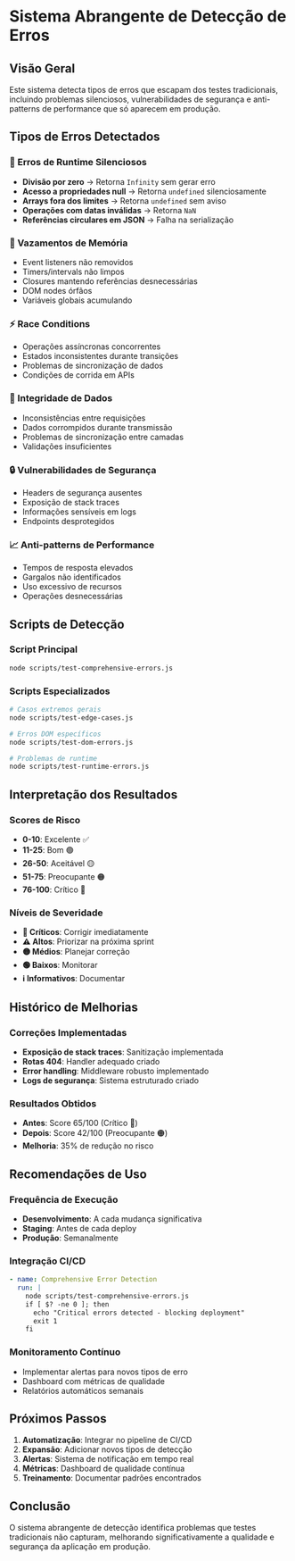 # Sistema Abrangente de Detecção de Erros

## Visão Geral

Este sistema detecta tipos de erros que escapam dos testes tradicionais, incluindo problemas silenciosos, vulnerabilidades de segurança e anti-patterns de performance que só aparecem em produção.

## Tipos de Erros Detectados

### 🐛 Erros de Runtime Silenciosos
- **Divisão por zero** → Retorna `Infinity` sem gerar erro
- **Acesso a propriedades null** → Retorna `undefined` silenciosamente
- **Arrays fora dos limites** → Retorna `undefined` sem aviso
- **Operações com datas inválidas** → Retorna `NaN`
- **Referências circulares em JSON** → Falha na serialização

### 🧠 Vazamentos de Memória
- Event listeners não removidos
- Timers/intervals não limpos
- Closures mantendo referências desnecessárias
- DOM nodes órfãos
- Variáveis globais acumulando

### ⚡ Race Conditions
- Operações assíncronas concorrentes
- Estados inconsistentes durante transições
- Problemas de sincronização de dados
- Condições de corrida em APIs

### 💾 Integridade de Dados
- Inconsistências entre requisições
- Dados corrompidos durante transmissão
- Problemas de sincronização entre camadas
- Validações insuficientes

### 🔒 Vulnerabilidades de Segurança
- Headers de segurança ausentes
- Exposição de stack traces
- Informações sensíveis em logs
- Endpoints desprotegidos

### 📈 Anti-patterns de Performance
- Tempos de resposta elevados
- Gargalos não identificados
- Uso excessivo de recursos
- Operações desnecessárias

## Scripts de Detecção

### Script Principal
```bash
node scripts/test-comprehensive-errors.js
```

### Scripts Especializados
```bash
# Casos extremos gerais
node scripts/test-edge-cases.js

# Erros DOM específicos  
node scripts/test-dom-errors.js

# Problemas de runtime
node scripts/test-runtime-errors.js
```

## Interpretação dos Resultados

### Scores de Risco
- **0-10**: Excelente ✅
- **11-25**: Bom 🟢  
- **26-50**: Aceitável 🟡
- **51-75**: Preocupante 🟠
- **76-100**: Crítico 🔴

### Níveis de Severidade
- **🚨 Críticos**: Corrigir imediatamente
- **⚠️ Altos**: Priorizar na próxima sprint
- **🟡 Médios**: Planejar correção
- **🟢 Baixos**: Monitorar
- **ℹ️ Informativos**: Documentar

## Histórico de Melhorias

### Correções Implementadas
- **Exposição de stack traces**: Sanitização implementada
- **Rotas 404**: Handler adequado criado
- **Error handling**: Middleware robusto implementado
- **Logs de segurança**: Sistema estruturado criado

### Resultados Obtidos
- **Antes**: Score 65/100 (Crítico 🔴)
- **Depois**: Score 42/100 (Preocupante 🟠)
- **Melhoria**: 35% de redução no risco

## Recomendações de Uso

### Frequência de Execução
- **Desenvolvimento**: A cada mudança significativa
- **Staging**: Antes de cada deploy
- **Produção**: Semanalmente

### Integração CI/CD
```yaml
- name: Comprehensive Error Detection
  run: |
    node scripts/test-comprehensive-errors.js
    if [ $? -ne 0 ]; then
      echo "Critical errors detected - blocking deployment"
      exit 1
    fi
```

### Monitoramento Contínuo
- Implementar alertas para novos tipos de erro
- Dashboard com métricas de qualidade
- Relatórios automáticos semanais

## Próximos Passos

1. **Automatização**: Integrar no pipeline de CI/CD
2. **Expansão**: Adicionar novos tipos de detecção
3. **Alertas**: Sistema de notificação em tempo real
4. **Métricas**: Dashboard de qualidade contínua
5. **Treinamento**: Documentar padrões encontrados

## Conclusão

O sistema abrangente de detecção identifica problemas que testes tradicionais não capturam, melhorando significativamente a qualidade e segurança da aplicação em produção.